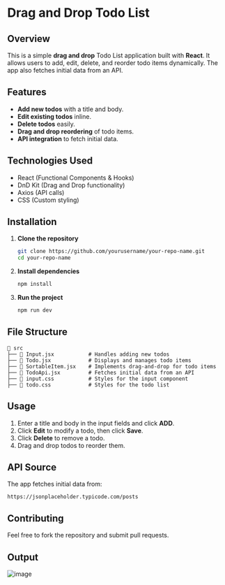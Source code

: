 # Drag and Drop Todo List

## Overview
This is a simple **drag and drop** Todo List application built with **React**. It allows users to add, edit, delete, and reorder todo items dynamically. The app also fetches initial data from an API.

## Features
- **Add new todos** with a title and body.
- **Edit existing todos** inline.
- **Delete todos** easily.
- **Drag and drop reordering** of todo items.
- **API integration** to fetch initial data.

## Technologies Used
- React (Functional Components & Hooks)
- DnD Kit (Drag and Drop functionality)
- Axios (API calls)
- CSS (Custom styling)

## Installation
1. **Clone the repository**
   ```sh
   git clone https://github.com/yourusername/your-repo-name.git
   cd your-repo-name
   ```
2. **Install dependencies**
   ```sh
   npm install
   ```
3. **Run the project**
   ```sh
   npm run dev
   ```

## File Structure
```
📂 src
├── 📄 Input.jsx           # Handles adding new todos
├── 📄 Todo.jsx            # Displays and manages todo items
├── 📄 SortableItem.jsx    # Implements drag-and-drop for todo items
├── 📄 TodoApi.jsx         # Fetches initial data from an API
├── 📄 input.css           # Styles for the input component
├── 📄 todo.css            # Styles for the todo list
```

## Usage
1. Enter a title and body in the input fields and click **ADD**.
2. Click **Edit** to modify a todo, then click **Save**.
3. Click **Delete** to remove a todo.
4. Drag and drop todos to reorder them.

## API Source
The app fetches initial data from:
```
https://jsonplaceholder.typicode.com/posts
```

## Contributing
Feel free to fork the repository and submit pull requests.
## Output

![image](https://github.com/user-attachments/assets/7d39d721-e0b3-4ec5-ab21-d568e7a94b28)


